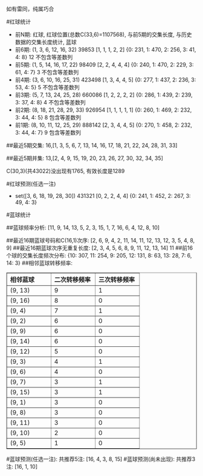 <!-- 
.. title: 双色球2010033期(2010-03-25)数据分析报告
.. slug: slott-2010033-2010-03-25-report
.. date: 2010-03-26 08:00:00 UTC+08:00
.. tags: Lottery
.. link: 
.. description: 
.. type: text
-->

如有雷同，纯属巧合

<!-- TEASER_END-->

#红球统计

- 前N期: 红球, 红球位置(总数C(33,6)=1107568), 与前5期的交集长度, 与历史数据的交集长度统计, 蓝球
- 前6期: (1, 3, 6, 12, 16, 32) 39853 [1, 1, 1, 2, 2] {0: 231, 1: 470, 2: 256, 3: 41, 4: 8} 12 不包含等差数列
- 前5期: (1, 5, 14, 16, 17, 22) 98409 [2, 2, 4, 4, 4] {0: 240, 1: 470, 2: 229, 3: 61, 4: 7} 3 不包含等差数列
- 前4期: (3, 6, 10, 16, 25, 31) 423498 [1, 3, 4, 4, 5] {0: 277, 1: 437, 2: 236, 3: 53, 4: 5} 5 不包含等差数列
- 前3期: (5, 7, 13, 24, 25, 28) 660086 [1, 2, 2, 2, 2] {0: 286, 1: 439, 2: 239, 3: 37, 4: 8} 4 不包含等差数列
- 前2期: (8, 18, 21, 28, 29, 33) 926954 [1, 1, 1, 1, 1] {0: 260, 1: 469, 2: 232, 3: 44, 4: 5} 8 包含等差数列
- 前1期: (8, 10, 11, 12, 25, 29) 888142 [2, 3, 4, 4, 5] {0: 270, 1: 458, 2: 232, 3: 44, 4: 7} 9 包含等差数列

##最近5期交集:
16,[1, 3, 5, 6, 7, 13, 14, 16, 17, 18, 21, 22, 24, 28, 31, 33]

##最近5期并集:
13,[2, 4, 9, 15, 19, 20, 23, 26, 27, 30, 32, 34, 35]

C(30,3)(共43022)没出现有1765, 
有效长度是1289

#红球预测(任选一注)

- set([3, 6, 18, 19, 28, 30]) 431321 [0, 2, 2, 4, 4] {0: 241, 1: 452, 2: 267, 3: 49, 4: 3}

#蓝球统计

##蓝球频率分析:
[11, 9, 14, 13, 5, 2, 3, 15, 1, 7, 16, 6, 4, 12, 8, 10]

##最近16期蓝球号码和C(16,1)次序:
[2, 6, 9, 4, 2, 11, 14, 11, 12, 13, 12, 3, 5, 4, 8, 9]
##最近16期蓝球次序无重复长度:
[2, 3, 4, 5, 6, 8, 9, 11, 12, 13, 14] 11
##前16个球的交集长度频次分布:
{10: 307, 11: 254, 9: 205, 12: 131, 8: 63, 13: 28, 7: 6, 14: 3}
##相邻蓝球转移频率:
<table border="1" class="table table-striped dataframe">
  <thead>
    <tr style="text-align: left;">
      <th style="min-width: 100px;">相邻蓝球</th>
      <th style="min-width: 100px;">二次转移频率</th>
      <th style="min-width: 100px;">三次转移频率</th>
    </tr>
  </thead>
  <tbody>
    <tr>
      <td> (9, 13)</td>
      <td> 9</td>
      <td> 1</td>
    </tr>
    <tr>
      <td> (9, 16)</td>
      <td> 8</td>
      <td> 0</td>
    </tr>
    <tr>
      <td>  (9, 4)</td>
      <td> 7</td>
      <td> 1</td>
    </tr>
    <tr>
      <td>  (9, 2)</td>
      <td> 6</td>
      <td> 0</td>
    </tr>
    <tr>
      <td>  (9, 9)</td>
      <td> 6</td>
      <td> 0</td>
    </tr>
    <tr>
      <td> (9, 14)</td>
      <td> 6</td>
      <td> 0</td>
    </tr>
    <tr>
      <td> (9, 12)</td>
      <td> 5</td>
      <td> 0</td>
    </tr>
    <tr>
      <td>  (9, 3)</td>
      <td> 4</td>
      <td> 1</td>
    </tr>
    <tr>
      <td>  (9, 6)</td>
      <td> 4</td>
      <td> 0</td>
    </tr>
    <tr>
      <td>  (9, 7)</td>
      <td> 3</td>
      <td> 1</td>
    </tr>
    <tr>
      <td> (9, 15)</td>
      <td> 3</td>
      <td> 1</td>
    </tr>
    <tr>
      <td>  (9, 1)</td>
      <td> 3</td>
      <td> 0</td>
    </tr>
    <tr>
      <td>  (9, 8)</td>
      <td> 3</td>
      <td> 0</td>
    </tr>
    <tr>
      <td> (9, 11)</td>
      <td> 3</td>
      <td> 0</td>
    </tr>
    <tr>
      <td> (9, 10)</td>
      <td> 2</td>
      <td> 0</td>
    </tr>
    <tr>
      <td>  (9, 5)</td>
      <td> 1</td>
      <td> 0</td>
    </tr>
  </tbody>
</table>
#蓝球预测(任选一注):
共推荐5注: [16, 4, 3, 8, 15]
#蓝球预测(尚未出现):
共推荐3注: [16, 1, 10]

